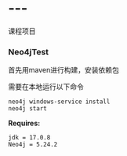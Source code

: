 # ---
课程项目



### Neo4jTest

首先用maven进行构建，安装依赖包

需要在本地运行以下命令

~~~
neo4j windows-service install
neo4j start
~~~

**Requires:**

~~~
jdk = 17.0.8
Neo4j = 5.24.2
~~~

